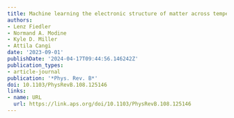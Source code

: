 ```yaml
---
title: Machine learning the electronic structure of matter across temperatures
authors:
- Lenz Fiedler
- Normand A. Modine
- Kyle D. Miller
- Attila Cangi
date: '2023-09-01'
publishDate: '2024-04-17T09:44:56.146242Z'
publication_types:
- article-journal
publication: '*Phys. Rev. B*'
doi: 10.1103/PhysRevB.108.125146
links:
- name: URL
  url: https://link.aps.org/doi/10.1103/PhysRevB.108.125146
---
```

